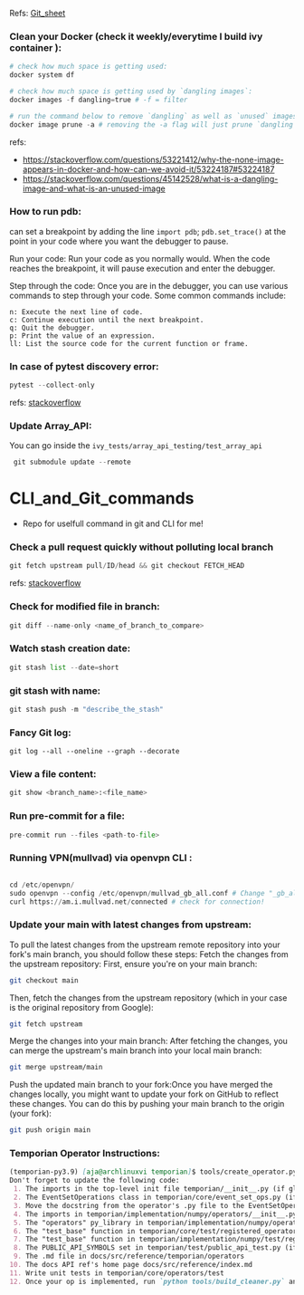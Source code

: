 Refs: [Git_sheet](https://bitbucket.org/BitPusher16/dotfiles/raw/49a01d929dcaebcca68bbb1859b4ac1aea93b073/refs/git/git_examples.sh)
### Clean your Docker (check it weekly/everytime I build ivy container ):
```py
# check how much space is getting used:
docker system df

# check how much space is getting used by `dangling images`:
docker images -f dangling=true # -f = filter

# run the command below to remove `dangling` as well as `unused` images
docker image prune -a # removing the -a flag will just prune `dangling`
```
refs:
- <https://stackoverflow.com/questions/53221412/why-the-none-image-appears-in-docker-and-how-can-we-avoid-it/53224187#53224187>
- <https://stackoverflow.com/questions/45142528/what-is-a-dangling-image-and-what-is-an-unused-image>
### How to run pdb:
can set a breakpoint by adding the line `import pdb`; `pdb.set_trace()` at the point in your code where you want the debugger to pause.

Run your code: Run your code as you normally would. When the code reaches the breakpoint, it will pause execution and enter the debugger.

Step through the code: Once you are in the debugger, you can use various commands to step through your code. Some common commands include:
```text
n: Execute the next line of code.
c: Continue execution until the next breakpoint.
q: Quit the debugger.
p: Print the value of an expression.
ll: List the source code for the current function or frame.
```
### In case of pytest discovery error:
```py
pytest --collect-only
```
refs: [stackoverflow](https://stackoverflow.com/questions/55837922/vscode-pytest-test-discovery-fails)

### Update Array_API:

You can go inside the `ivy_tests/array_api_testing/test_array_api`
```py
 git submodule update --remote
```
# CLI_and_Git_commands
- Repo for uselfull command in git and CLI for me! 

### Check a pull request quickly without polluting local branch
```py
git fetch upstream pull/ID/head && git checkout FETCH_HEAD
```
refs: [stackoverflow](https://stackoverflow.com/questions/27567846/how-can-i-check-out-a-github-pull-request-with-git)

### Check for modified file in branch:
```py
git diff --name-only <name_of_branch_to_compare>
```
### Watch stash creation date:
```py
git stash list --date=short
```
### git stash with name:
```py
git stash push -m "describe_the_stash"
```
### Fancy Git log:
```
git log --all --oneline --graph --decorate

```
### View a file content:
```py
git show <branch_name>:<file_name>
```
### Run pre-commit for a file:
```py
pre-commit run --files <path-to-file>
```

### Running VPN(mullvad) via openvpn CLI :
```py

cd /etc/openvpn/
sudo openvpn --config /etc/openvpn/mullvad_gb_all.conf # Change "_gb_all" with whatever region you like
curl https://am.i.mullvad.net/connected # check for connection!
```

### Update your main with latest changes from upstream:

To pull the latest changes from the upstream remote repository into your fork's main branch, you should follow these steps:
Fetch the changes from the upstream repository:
First, ensure you're on your main branch:

```bash
git checkout main
```

Then, fetch the changes from the upstream repository (which in your case is the original repository from Google):


 ```bash
git fetch upstream
```  

Merge the changes into your main branch:
 After fetching the changes, you can merge the upstream's main branch into your local main branch:

```bash
git merge upstream/main
```

Push the updated main branch to your fork:Once you have merged the changes locally, you might want to update your fork on GitHub to reflect these changes. You can do this by pushing your main branch to the origin (your fork):

```bash
git push origin main
```

### Temporian Operator Instructions:
```md
(temporian-py3.9) [aja@archlinuxvi temporian]$ tools/create_operator.py --operator z_score_normalize
Don't forget to update the following code:
 1. The imports in the top-level init file temporian/__init__.py (if global)
 2. The EventSetOperations class in temporian/core/event_set_ops.py (if not global)
 3. Move the docstring from the operator's .py file to the EventSetOperations class (if not global)
 4. The imports in temporian/implementation/numpy/operators/__init__.py
 5. The "operators" py_library in temporian/implementation/numpy/operators/BUILD
 6. The "test_base" function in temporian/core/test/registered_operators_test.py
 7. The "test_base" function in temporian/implementation/numpy/test/registered_operators_test.py
 8. The PUBLIC_API_SYMBOLS set in temporian/test/public_api_test.py (if global)
 9. The .md file in docs/src/reference/temporian/operators
10. The docs API ref's home page docs/src/reference/index.md
11. Write unit tests in temporian/core/operators/test
12. Once your op is implemented, run `python tools/build_cleaner.py` and fix Bazel dependencies
```

